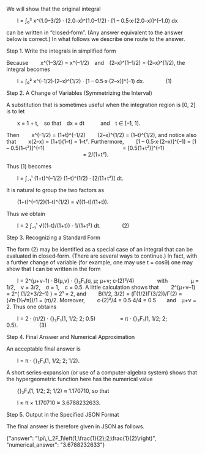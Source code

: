 We will show that the original integral

  I = ∫₀² x^(1.0–3/2) · (2.0–x)^(1.0–1/2) · [1 – 0.5·x·(2.0–x)]^(–1.0) dx

can be written in “closed‐form”. (Any answer equivalent to the answer below is correct.) In what follows we describe one route to the answer.

Step 1. Write the integrals in simplified form

Because
  x^(1–3/2) = x^(–1/2) and (2–x)^(1–1/2) = (2–x)^(1/2),
the integral becomes

  I = ∫₀² x^(–1/2)·(2–x)^(1/2) · [1 – 0.5·x·(2–x)]^(–1) dx.    (1)

Step 2. A Change of Variables (Symmetrizing the Interval)

A substitution that is sometimes useful when the integration region is [0, 2] is to let

  x = 1 + t, so that dx = dt   and t ∈ [–1, 1].

Then
  x^(–1/2) = (1+t)^(–1/2)
  (2–x)^(1/2) = (1–t)^(1/2),
and notice also that
  x(2–x) = (1+t)(1–t) = 1–t².
Furthermore,
  [1 – 0.5·x·(2–x)]^(–1) = [1 – 0.5(1–t²)]^(–1)
               = [0.5(1+t²)]^(–1)
               = 2/(1+t²).

Thus (1) becomes

  I = ∫₋₁¹ (1+t)^(–1/2) (1–t)^(1/2) · [2/(1+t²)] dt.

It is natural to group the two factors as

  (1+t)^(–1/2)(1–t)^(1/2) = √((1–t)/(1+t)).

Thus we obtain

  I = 2 ∫₋₁¹ √((1–t)/(1+t)) · 1/(1+t²) dt.    (2)

Step 3. Recognizing a Standard Form

The form (2) may be identified as a special case of an integral that can be evaluated in closed‐form. (There are several ways to continue.) In fact, with a further change of variable (for example, one may use t = cosθ) one may show that I can be written in the form

  I = 2^(μ+ν–1) · B(μ,ν) · {}₂F₁(σ, μ; μ+ν; c·(2)²/4)
    with
    μ = 1/2, ν = 3/2, σ = 1, c = 0.5.
A little calculation shows that
  2^(μ+ν–1) = 2^( (1/2+3/2–1) ) = 2¹ = 2,
and
  B(1/2, 3/2) = (Γ(1/2)Γ(3/2))/Γ(2) = (√π·(½√π))/1 = (π)/2.
Moreover,
  c·(2)²/4 = 0.5·4/4 = 0.5  and μ+ν = 2.
Thus one obtains

  I = 2 · (π/2) · {}₂F₁(1, 1/2; 2; 0.5)
     = π · {}₂F₁(1, 1/2; 2; 0.5).    (3)

Step 4. Final Answer and Numerical Approximation

An acceptable final answer is

  I = π · {}₂F₁(1, 1/2; 2; 1/2).

A short series‐expansion (or use of a computer‐algebra system) shows that the hypergeometric function here has the numerical value

  {}₂F₁(1, 1/2; 2; 1/2) ≈ 1.170710,
so that

  I ≈ π × 1.170710 ≈ 3.6788232633.

Step 5. Output in the Specified JSON Format

The final answer is therefore given in JSON as follows.

{"answer": "\\pi\\,\\_2F_1\\left(1,\\frac{1}{2};2;\\frac{1}{2}\\right)", "numerical_answer": "3.6788232633"}